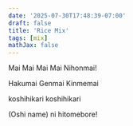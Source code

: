 ```yaml
---
date: '2025-07-30T17:48:39-07:00'
draft: false
title: 'Rice Mix'
tags: [mix]
mathJax: false
---
```


Mai Mai Mai Mai Nihonmai!

Hakumai Genmai Kinmemai

koshihikari koshihikari

(Oshi name) ni hitomebore!